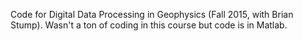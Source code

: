 Code for Digital Data Processing in Geophysics (Fall 2015, with Brian Stump).  Wasn't a ton of coding in this course but code is in Matlab.